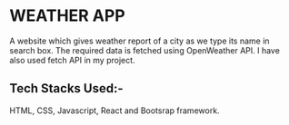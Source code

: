 # WEATHER APP
A website which gives weather report of a city as we type its name in search box. The required data is fetched using OpenWeather API. I have also used fetch API in my project.

## Tech Stacks Used:-
HTML, CSS, Javascript, React and Bootsrap framework.
